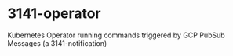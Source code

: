 # 3141-operator

Kubernetes Operator running commands triggered by GCP PubSub Messages (a 3141-notification)
